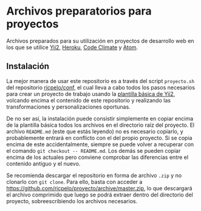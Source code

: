 Archivos preparatorios para proyectos
=====================================

Archivos preparados para su utilización en proyectos de desarrollo web en los
que se utilice [Yii2](http://www.yiiframework.com/),
[Heroku](https://www.heroku.com), [Code Climate](https://codeclimate.com/) y
[Atom](https://atom.io/).

Instalación
-----------

La mejor manera de usar este repositorio es a través del script `proyecto.sh`
del repositorio [ricpelo/conf](https://github.com/ricpelo/conf), el cual
lleva a cabo todos los pasos necesarios para crear un proyecto de trabajo
usando la [plantilla básica de Yii2](https://github.com/yiisoft/yii2-app-basic),
volcando encima el contenido de este repositorio y realizando las
transformaciones y personalizaciones oportunas.

De no ser así, la instalación puede consistir simplemente en copiar encima de
la plantilla básica todos los archivos en el directorio raíz del proyecto. El
archivo `README.md` (este que estás leyendo) no es necesario copiarlo, y
probablemente entrará en conflicto con el del propio proyecto. Si se copia
encima de este accidentalmente, siempre se puede volver a recuperar con el
comando `git checkout -- README.md`. Los demás se pueden copiar encima de los
actuales pero conviene comprobar las diferencias entre el contenido antiguo y
el nuevo.

Se recomienda descargar el repositorio en forma de archivo `.zip` y no clonarlo
con `git clone`. Para ello, basta con acceder a
https://github.com/ricpelo/proyecto/archive/master.zip, lo que descargará el
archivo comprimido que luego se podrá extraer dentro del directorio del
proyecto, sobreescribiendo los archivos necesarios.

